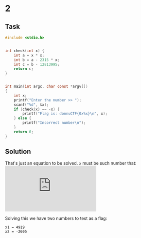 # 2

## Task

```C
#include <stdio.h>


int check(int x) {
	int a = x * x;
	int b = a - 2315 * x;
	int c = b - 12813995;
	return c;
}


int main(int argc, char const *argv[])
{
	int x;
	printf("Enter the number >> ");
	scanf("%d", &x);
	if (check(x) == -x) { 
		printf("Flag is: donnuCTF{0x%x}\n", x);
	} else {
		printf("Incorrect number\n");
	}
	return 0;
}
```

## Solution

That's just an equation to be solved. `x` must be such number that:
![equation](http://www.sciweavers.org/tex2img.php?eq=x%5E%7B2%7D%20-%202314%20%2A%20x%20-%2012813995%20%3D%200&bc=White&fc=Black&im=png&fs=12&ff=arev&edit=0)

Solving this we have two numbers to test as a flag:
```
x1 = 4919
x2 = -2605
```